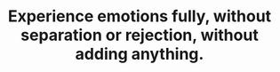 ---
title: Experience emotions fully, without separation or rejection, without adding anything.
tags: buddhism acceptance mindfulness
nothavingaproblem: true
nothavingaproblemorder: 4
selfacceptancepain: true
va202309open: true
---